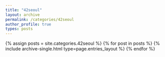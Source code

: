 ```yaml
---
title: "42seoul"
layout: archive
permalink: /categories/42seoul
author_profile: true
types: posts
---
```


{% assign posts = site.categories.42seoul %}
{% for post in posts %} {% include archive-single.html type=page.entries_layout %} {% endfor %}
